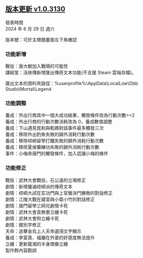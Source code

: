 ## [版本更新 v1.0.3130](https://store.steampowered.com/news/app/1859910/view/4267805297642838656?l=tchinese)

發表時間  
2024 年 6 月 29 日 週六

版本號：可於主標題畫面左下角確認

### 功能新增

戰役：唐大鯨加入戰場的可能性  
講經堂：活俠傳新增匯出傳奇文本功能(不支援 Steam 雲端存檔)。

匯出文本的資料夾路徑：%userprofile%\AppData\LocalLow\Obb Studio\Mortal\Legend

### 功能調整

養成：外出行商其中一個大成功結果，觸發條件改為行動次數>=2  
養成：外出行商的行動次數消耗改為 0，養成數值調整  
養成：下山遇見晁和與乾媽對話事件最多觸發三次  
養成：移除外出釣魚失敗的額外消耗行動次數  
養成：移除崆峒留學打鐵失敗的額外消耗行動次數  
養成：移除夏侯蘭練功失敗的額外消耗行動次數  
事件：小梅來唐門的觸發條件，加入認識小梅的條件

### 功能修正

戰役：武林大會戰役，石公遠的立場修正  
劇情：新增屠滅崆峒派的傳奇文本  
劇情：崆峒大試在玄功門與上官螢決鬥勝敗的對話修正  
劇情：江陵大戰在寢室與小菊小竹的對話修正  
劇情：唐門留學三師兄劇情卡死  
劇情：武林大會袁無憲立繪卡死  
劇情：武林大會狗立繪卡死  
劇情：錯別字修正  
天命：追擊金烏上人天命選項文字顯示  
養成：李富貴、福韞在外堡的好感度無法提升  
立繪：更新龍湘的半身頭像立繪  
製作群內容勘誤  